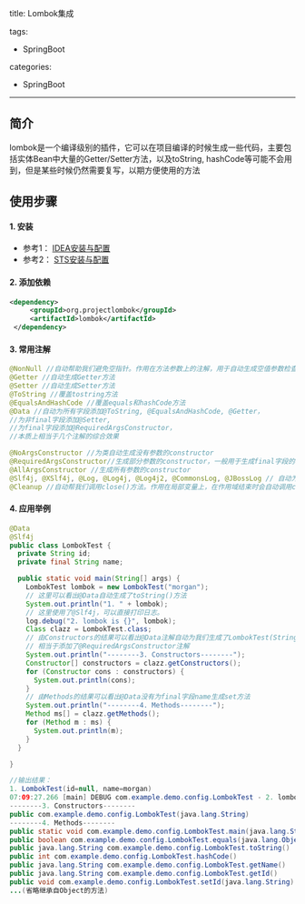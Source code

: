 title: Lombok集成

tags:
  - SpringBoot

categories:
  - SpringBoot
---
## 简介
lombok是一个编译级别的插件，它可以在项目编译的时候生成一些代码，主要包括实体Bean中大量的Getter/Setter方法，以及toString, hashCode等可能不会用到，但是某些时候仍然需要复写，以期方便使用的方法
## 使用步骤

#### 1. 安装
- 参考1： [IDEA安装与配置](https://www.jianshu.com/p/c88b0f17f62a)
- 参考2： [STS安装与配置](https://blog.csdn.net/blueheart20/article/details/52909775)

#### 2. 添加依赖

```xml
<dependency>
     <groupId>org.projectlombok</groupId>
     <artifactId>lombok</artifactId>
 </dependency>
```

#### 3. 常用注解
```java
@NonNull //自动帮助我们避免空指针。作用在方法参数上的注解，用于自动生成空值参数检查
@Getter //自动生成Getter方法
@Setter //自动生成Setter方法
@ToString //覆盖tostring方法
@EqualsAndHashCode //覆盖equals和hashCode方法
@Data //自动为所有字段添加@ToString, @EqualsAndHashCode, @Getter，
//为非final字段添加@Setter,
//为final字段添加@RequiredArgsConstructor，
//本质上相当于几个注解的综合效果

@NoArgsConstructor //为类自动生成没有参数的constructor
@RequiredArgsConstructor//生成部分参数的constructor，一般用于生成final字段的构造方法
@AllArgsConstructor //生成所有参数的constructor
@Slf4j, @XSlf4j, @Log, @Log4j, @Log4j2, @CommonsLog, @JBossLog // 自动为类添加对应的log支持
@Cleanup //自动帮我们调用close()方法。作用在局部变量上，在作用域结束时会自动调用close方法释放资源
```

#### 4. 应用举例

```java
@Data
@Slf4j
public class LombokTest {
  private String id;
  private final String name;

  public static void main(String[] args) {
    LombokTest lombok = new LombokTest("morgan");
    // 这里可以看出@Data自动生成了toString()方法
    System.out.println("1. " + lombok);
    // 这里使用了@Slf4j，可以直接打印日志。
    log.debug("2. lombok is {}", lombok);
    Class clazz = LombokTest.class;
    // 由Constructors的结果可以看出@Data注解自动为我们生成了LombokTest(String name)的构造方法
    // 相当于添加了@RequiredArgsConstructor注解
    System.out.println("--------3. Constructors--------");
    Constructor[] constructors = clazz.getConstructors();
    for (Constructor cons : constructors) {
      System.out.println(cons);
    }
    // 由Methods的结果可以看出@Data没有为final字段name生成set方法
    System.out.println("--------4. Methods--------");
    Method ms[] = clazz.getMethods();
    for (Method m : ms) {
      System.out.println(m);
    }
  }

}

//输出结果：
1. LombokTest(id=null, name=morgan)
07:09:27.266 [main] DEBUG com.example.demo.config.LombokTest - 2. lombok is LombokTest(id=null, name=morgan)
--------3. Constructors--------
public com.example.demo.config.LombokTest(java.lang.String)
--------4. Methods--------
public static void com.example.demo.config.LombokTest.main(java.lang.String[])
public boolean com.example.demo.config.LombokTest.equals(java.lang.Object)
public java.lang.String com.example.demo.config.LombokTest.toString()
public int com.example.demo.config.LombokTest.hashCode()
public java.lang.String com.example.demo.config.LombokTest.getName()
public java.lang.String com.example.demo.config.LombokTest.getId()
public void com.example.demo.config.LombokTest.setId(java.lang.String)
...(省略继承自Object的方法)
```
